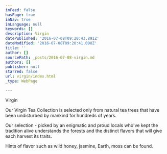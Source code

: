 ```yaml
---
inFeed: false
hasPage: true
inNav: true
inLanguage: null
keywords: []
description: Virgin
datePublished: '2016-07-08T09:20:43.891Z'
dateModified: '2016-07-08T09:20:41.098Z'
title: ''
author: []
sourcePath: _posts/2016-07-08-virgin.md
authors: []
publisher: null
starred: false
url: virgin/index.html
_type: WebPage

---
```

Virgin

Our Virgin Tea Collection is selected only from natural tea trees that have been undisturbed by mankind for hundreds of years.

Our selection - picked by an enigmatic and proud locals who've kept the tradition alive understands the forests and the distinct flavors that will give each harvest its traits.

Hints of flavor such as wild honey, jasmine, Earth, moss can be found.